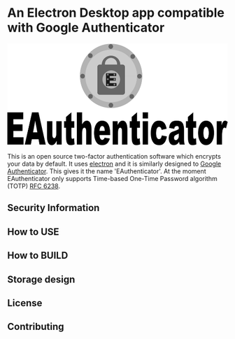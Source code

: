 # An Electron Desktop app compatible with Google Authenticator

<img src="img/title.png" alt="EAuthenticator" width=517 height=233>

This is an open source two-factor authentication software which encrypts your data by default. It uses [electron](https://electronjs.org/) and it is similarly designed to [Google Authenticator](https://play.google.com/store/apps/details?id=com.google.android.apps.authenticator2). This gives it the name 'EAuthenticator'. At the moment EAuthenticator only supports Time-based One-Time Password algorithm (TOTP) [RFC 6238](https://tools.ietf.org/html/rfc6238).

## Security Information


## How to USE


## How to BUILD


## Storage design

## License

## Contributing
